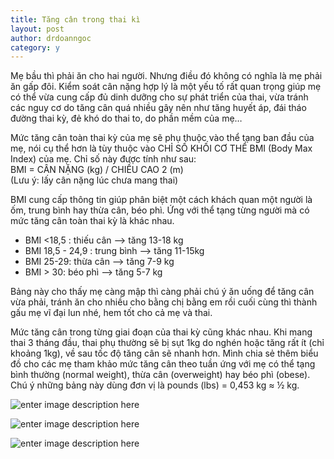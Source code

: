 ```yaml
---
title: Tăng cân trong thai kì
layout: post
author: drdoanngoc
category: y
---
```


Mẹ bầu thì phải ăn cho hai người. Nhưng điều đó không có nghĩa là mẹ phải ăn gấp đôi. Kiểm soát cân nặng hợp lý là một yếu tố rất quan trọng giúp mẹ có thể vừa cung cấp đủ dinh dưỡng cho sự phát triển của thai, vừa tránh các nguy cơ do tăng cân quá nhiều gây nên như tăng huyết áp, đái tháo đường thai kỳ, đẻ khó do thai to, do phần mềm của mẹ…

Mức tăng cân toàn thai kỳ của mẹ sẽ phụ thuộc vào thể tạng ban đầu của mẹ, nói cụ thể hơn là tùy  thuộc vào CHỈ SỐ KHỐI CƠ THỂ BMI (Body Max Index) của mẹ. Chỉ số này được tính như sau:  
BMI = CÂN NẶNG (kg) / CHIỀU CAO 2 (m)  
(Lưu ý: lấy cân nặng lúc chưa mang thai)

BMI cung cấp thông tin giúp phân biệt một cách khách quan một người là ốm, trung bình hay thừa cân, béo phì. Ứng với thể tạng từng người mà có mức tăng cân toàn thai kỳ là khác nhau.  

- BMI <18,5 : thiếu cân --> tăng 13-18 kg  
- BMI 18,5 - 24,9 : trung bình --> tăng 11-15kg  
- BMI 25-29: thừa cân --> tăng 7-9 kg  
- BMI > 30: béo phì --> tăng 5-7 kg

Bảng này cho thấy mẹ càng mập thì càng phải chú ý ăn uống để tăng cân vừa phải, tránh ăn cho nhiều cho bằng chị bằng em rồi cuối cùng thì thành gấu mẹ vĩ đại lun nhé, hem tốt cho cả mẹ và thai.

Mức tăng cân trong từng giai đoạn của thai kỳ cũng khác nhau. Khi mang thai 3 tháng đầu, thai phụ thường sẽ bị sụt 1kg do nghén hoặc tăng rất ít (chỉ khoảng 1kg), về sau tốc độ tăng cân sẽ nhanh hơn. Mình chia sẻ thêm biểu đồ cho các mẹ tham khảo mức tăng cân theo tuần ứng với mẹ có thể tạng bình thường (normal weight), thừa cân (overweight) hay béo phì (obese). Chú ý những bảng này dùng đơn vị là pounds (lbs) = 0,453 kg ≈ ½ kg.

![enter image description here](https://scontent.fsgn2-2.fna.fbcdn.net/v/t1.0-9/36664464_2041102412634423_724534478592016384_n.jpg?_nc_cat=0&oh=6e4edb9388f015af89edf79ba6f6822b&oe=5BD3CC2B)  

![enter image description here](https://scontent.fsgn2-2.fna.fbcdn.net/v/t1.0-9/36621819_2041102402634424_6783235716806606848_n.jpg?_nc_cat=0&oh=a83d3020f4d81db68569484cf0acc1c2&oe=5C0D5FC5)

![enter image description here](https://scontent.fsgn2-2.fna.fbcdn.net/v/t1.0-9/36638143_2041102395967758_8658929023952355328_n.jpg?_nc_cat=0&oh=86649f2d0b3d9b682cd371304f10d70d&oe=5C089921)